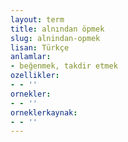 ```yaml
---
layout: term
title: alnından öpmek
slug: alnindan-opmek
lisan: Türkçe
anlamlar:
- beğenmek, takdir etmek
ozellikler:
- - ''
ornekler:
- - ''
orneklerkaynak:
- - ''
---
```

